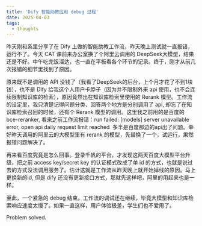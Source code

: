 ```yaml
---
title: 'Dify 智能助教应用 debug 过程'
date: 2025-04-03
tags:
  - thoughts
---
```



昨天刚和系里分享了在 Dify 上做的智能助教工作流，昨天晚上测试就一直报错，运行不了。今天 CAT 课前来办公室换了个阿里云调用的 DeepSeek大模型，结果还是不好。中午吃完饭溜达，也一直在平板看各个环节的记录。终于，刚才从前几次报错的细节里找到了原因。

原来既不是调用的 API 没钱了（我看了DeepSeek的后台，上个月才花了不到1块钱），也不是 Dify 给我这个人用户卡脖子（因为并不限制外来 api 使用，也不会连续限制知识库的检索），原因竟然出在知识库检索里使用的 Rerank 模型。工作流的设定里，我只清楚记得问题分类、回答两个地方是分别调用了 api, 却忘了在知识库检索召回的时候，还有个 Rerank 模型的调用。这里我之前用的是百度的 bce-reranker, 看来之前工作流报错：run failed: [models] server unavailable error, open api daily request limit reached  多半是百度那边的api出了问题。幸好昨天调用的阿里云的大模型里有 rerank 的模型，先替换了一个，试运行，果然报错问题解决了。

再来看百度究竟是怎么回事。登录千帆的平台，才发现这两天百度大模型平台升级，把之前 access key/secret key 的认证模式改成了单 id 的方式，也就是说过去的方式没法调用服务了。估计这就是工作流从昨天晚上就开始掉线的原因。马上更换新的id, 但是 dify 还没有更新接口方式，那就先这样吧，阿里的用起来也是一样。

至此，一个紧急的 debug 结束。工作流的调试还在继续，毕竟大模型和知识库检索响应速度太慢了。如果一直这样，用户体验极差，学生们也不爱用了。

Problem solved.
